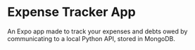 # Expense Tracker App
An Expo app made to track your expenses and debts owed by communicating to a local Python API, stored in MongoDB.
